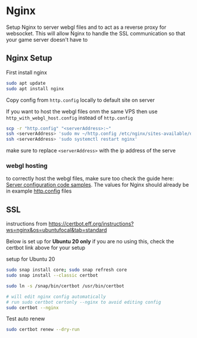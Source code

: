 # Nginx

Setup Nginx to server webgl files and to act as a reverse proxy for websocket. This will allow Nginx to handle the SSL communication so that your game server doesn't have to

## Nginx Setup

First install nginx
```sh
sudo apt update
sudo apt install nginx
```

Copy config from `http.config` locally to default site on server

If you want to host the webgl files onm the same VPS then use `http_with_webgl_host.config` instead of `http.config`

```sh
scp -r "http.config" "<serverAddress>:~"
ssh <serverAddress> 'sudo mv ~/http.config /etc/nginx/sites-available/default'
ssh <serverAddress> 'sudo systemctl restart nginx'
```
make sure to replace `<serverAddress>` with the ip address of the serve

### webgl hosting

to correctly host the webgl files, make sure too check the guide here:
[Server configuration code samples](https://docs.unity3d.com/Manual/webgl-server-configuration-code-samples.html). 
The values for Nginx should already be in example [http.config](./http.config) files 

## SSL 

instructions from https://certbot.eff.org/instructions?ws=nginx&os=ubuntufocal&tab=standard

Below is set up for **Ubuntu 20 only** if you are no using this, check the certbot link above for your setup

setup for Ubuntu 20
```sh
sudo snap install core; sudo snap refresh core
sudo snap install --classic certbot

sudo ln -s /snap/bin/certbot /usr/bin/certbot

# will edit nginx config automatically
# run sudo certbot certonly --nginx to avoid editing config
sudo certbot --nginx
```

Test auto renew
```sh
sudo certbot renew --dry-run
```
